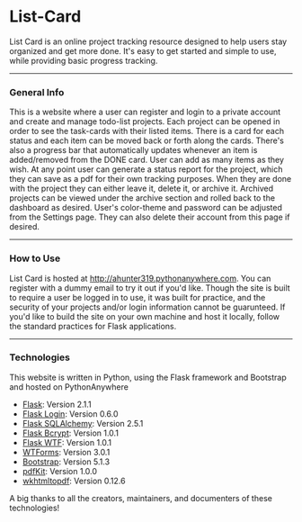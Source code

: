 # List-Card
List Card is an online project tracking resource designed to help users stay organized and get more done. It's easy to
get started and simple to use, while providing basic progress tracking.

***
### General Info
This is a website where a user can register and login to a private account and create and manage todo-list projects. 
Each project can be opened in order to see the task-cards with their listed items. There is a card for each status and 
each item can be moved back or forth along the cards. There's also a progress bar that automatically updates whenever an 
item is added/removed from the DONE card. User can add as many items as they wish. At any point user can generate a 
status report for the project, which they can save as a pdf for their own tracking purposes. When they are done with the 
project they can either leave it, delete it, or archive it. Archived projects can be viewed under the archive section 
and rolled back to the dashboard as desired. User's color-theme and password can be adjusted from the Settings page. 
They can also delete their account from this page if desired.

***
### How to Use
List Card is hosted at http://ahunter319.pythonanywhere.com. You can register with a dummy email to try it out if you'd like. Though the site is built to require a user be logged in to use, it was built for practice, and the security of your projects and/or login information cannot be guarunteed. If you'd like to build the site on your own machine and host it locally, follow the standard practices for Flask applications. 

***
### Technologies
This website is written in Python, using the Flask framework and Bootstrap and hosted on PythonAnywhere
* [Flask](https://pypi.org/project/Flask/): Version 2.1.1
* [Flask Login](https://pypi.org/project/Flask-Login/): Version 0.6.0
* [Flask SQLAlchemy](https://pypi.org/project/Flask-SQLAlchemy/): Version 2.5.1
* [Flask Bcrypt](https://pypi.org/project/Flask-Bcrypt/): Version 1.0.1
* [Flask WTF](https://pypi.org/project/Flask-WTF/): Version 1.0.1
* [WTForms](https://pypi.org/project/WTForms/): Version 3.0.1
* [Bootstrap](https://getbootstrap.com/): Version 5.1.3
* [pdfKit](https://pypi.org/project/pdfkit/): Version 1.0.0
* [wkhtmltopdf](https://wkhtmltopdf.org/downloads.html#stable): Version 0.12.6

A big thanks to all the creators, maintainers, and documenters of these technologies!
